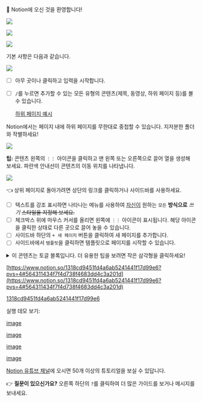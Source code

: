 
👋 Notion에 오신 것을 환영합니다!



![](https://s3.us-west-2.amazonaws.com/secure.notion-static.com/4e0e1b9f-84e8-4f45-b11c-f0dd1c0bf269/%EC%83%89%EC%B6%94%EC%B2%9C%EC%83%98%ED%94%8C_%282%29.jpg?X-Amz-Algorithm=AWS4-HMAC-SHA256&X-Amz-Content-Sha256=UNSIGNED-PAYLOAD&X-Amz-Credential=AKIAT73L2G45EIPT3X45%2F20230420%2Fus-west-2%2Fs3%2Faws4_request&X-Amz-Date=20230420T062541Z&X-Amz-Expires=3600&X-Amz-Signature=a49ef51ae013c0bd0b3914223dbfc04d253aa99a70eda9e50c030efb5890d8d4&X-Amz-SignedHeaders=host&x-id=GetObject)




![](https://s3.us-west-2.amazonaws.com/secure.notion-static.com/c63a4531-88b2-4acc-87ee-1891dfbbe201/crochet.png?X-Amz-Algorithm=AWS4-HMAC-SHA256&X-Amz-Content-Sha256=UNSIGNED-PAYLOAD&X-Amz-Credential=AKIAT73L2G45EIPT3X45%2F20230420%2Fus-west-2%2Fs3%2Faws4_request&X-Amz-Date=20230420T062541Z&X-Amz-Expires=3600&X-Amz-Signature=49c5b593a4c96f6a8a20dfacab4608ebe66d9ad00e28834fe40acfbde67b47ab&X-Amz-SignedHeaders=host&x-id=GetObject)




![](https://s3.us-west-2.amazonaws.com/secure.notion-static.com/758d8b72-fcb8-4931-a0b1-ce34baec56f3/Untitled.png?X-Amz-Algorithm=AWS4-HMAC-SHA256&X-Amz-Content-Sha256=UNSIGNED-PAYLOAD&X-Amz-Credential=AKIAT73L2G45EIPT3X45%2F20230420%2Fus-west-2%2Fs3%2Faws4_request&X-Amz-Date=20230420T062540Z&X-Amz-Expires=3600&X-Amz-Signature=c9dc4b2febc4dd3e276ea87a687065039fb23779ecfb32f08134979ca8e052a3&X-Amz-SignedHeaders=host&x-id=GetObject)


기본 사항은 다음과 같습니다.


![](https://s3.us-west-2.amazonaws.com/secure.notion-static.com/b67da5b5-fc87-410c-949b-51ec42a6f6f8/Untitled.png?X-Amz-Algorithm=AWS4-HMAC-SHA256&X-Amz-Content-Sha256=UNSIGNED-PAYLOAD&X-Amz-Credential=AKIAT73L2G45EIPT3X45%2F20230420%2Fus-west-2%2Fs3%2Faws4_request&X-Amz-Date=20230420T062540Z&X-Amz-Expires=3600&X-Amz-Signature=1ffcab80a736fcb9a969691ee4fe37166b1e81ae764a04954d02cc7a2df47521&X-Amz-SignedHeaders=host&x-id=GetObject)

- [ ] 아무 곳이나 클릭하고 입력을 시작합니다.
- [ ] `/`를 누르면 추가할 수 있는 모든 유형의 콘텐츠(제목, 동영상, 하위 페이지 등)를 볼 수 있습니다.

	[하위 페이지 예시](56c86026-0c72-44f4-a7da-322d425841e6)



Notion에서는 페이지 내에 하위 페이지를 무한대로 중첩할 수 있습니다. 지저분한 폴더와 작별하세요!




![](https://s3.us-west-2.amazonaws.com/secure.notion-static.com/f5e44b33-9d27-4aee-bceb-e0f080ac2cea/subpages.gif?X-Amz-Algorithm=AWS4-HMAC-SHA256&X-Amz-Content-Sha256=UNSIGNED-PAYLOAD&X-Amz-Credential=AKIAT73L2G45EIPT3X45%2F20230420%2Fus-west-2%2Fs3%2Faws4_request&X-Amz-Date=20230420T062544Z&X-Amz-Expires=3600&X-Amz-Signature=b51d6309716fe781d32490e903bbea9d4369c16c329ca91aaf576a777f98153f&X-Amz-SignedHeaders=host&x-id=GetObject)





**팁:** 콘텐츠 왼쪽의 `⋮⋮` 아이콘을 클릭하고 맨 왼쪽 또는 오른쪽으로 끌어 열을 생성해 보세요. 파란색 안내선이 콘텐츠의 이동 위치를 나타냅니다.




![](https://s3.us-west-2.amazonaws.com/secure.notion-static.com/5c195b9f-6143-4b6a-98c2-afeb36bff724/personalhomecolumns2.gif?X-Amz-Algorithm=AWS4-HMAC-SHA256&X-Amz-Content-Sha256=UNSIGNED-PAYLOAD&X-Amz-Credential=AKIAT73L2G45EIPT3X45%2F20230420%2Fus-west-2%2Fs3%2Faws4_request&X-Amz-Date=20230420T062545Z&X-Amz-Expires=3600&X-Amz-Signature=71481062f90cf2fd9aad584cb8f9f49bd58f612a0ea4c4264d76674e3f199daa&X-Amz-SignedHeaders=host&x-id=GetObject)




👈 상위 페이지로 돌아가려면 상단의 링크를 클릭하거나 사이드바를 사용하세요.

- [ ] 텍스트를 강조 표시하면 나타나는 메뉴를 사용하여 [자신이](https://www.notion.so/product) 원하는 `모든` **방식으로** _쓰기_ ~~스타일을 지정해 보세요.~~
- [ ] 체크박스 위에 마우스 커서를 올리면 왼쪽에 `⋮⋮` 아이콘이 표시됩니다. 해당 아이콘을 클릭한 상태로 다른 곳으로 끌어 놓을 수 있습니다.
- [ ] 사이드바 하단의 `+ 새 페이지` 버튼을 클릭하여 새 페이지를 추가합니다.
- [ ] 사이드바에서 `템플릿`을 클릭하면 템플릿으로 페이지를 시작할 수 있습니다.

<details>
  <summary>이 콘텐츠는 토글 블록입니다. 더 유용한 팁을 보려면 작은 삼각형을 클릭하세요!</summary>

- [템플릿 갤러리](https://www.notion.so/Notion-Korean-Template-babb02cbdbd74b168bf58e74eae7e1f6): Notion 커뮤니티가 생성한 추가 템플릿
- [도움말과 지원](https://www.notion.so/9afd18e7efe54feba56f48c35a99270b): Notion에 대한 가이드와 자주 묻는 질문(FAQ)
- 사이드바와 하위 페이지를 사용하여 워크스페이스를 깔끔하게 유지하세요.

	![](https://s3.us-west-2.amazonaws.com/secure.notion-static.com/91baa20e-4025-48b9-a46e-04f179637b3f/infinitehierarchynodither.gif?X-Amz-Algorithm=AWS4-HMAC-SHA256&X-Amz-Content-Sha256=UNSIGNED-PAYLOAD&X-Amz-Credential=AKIAT73L2G45EIPT3X45%2F20230420%2Fus-west-2%2Fs3%2Faws4_request&X-Amz-Date=20230420T062546Z&X-Amz-Expires=3600&X-Amz-Signature=f511bcd4194448096a833badd6287645b70e52c7374d62009476da3e96eeb195&X-Amz-SignedHeaders=host&x-id=GetObject)



  </details>


[https://www.notion.so/1318cd9451fd4a6ab5241441f17d99e6?pvs=4#564311434f7f4d738f4683dd4c3a201d](https://www.notion.so/1318cd9451fd4a6ab5241441f17d99e6?pvs=4#564311434f7f4d738f4683dd4c3a201d)


[1318cd9451fd4a6ab5241441f17d99e6](https://www.notion.so/1318cd9451fd4a6ab5241441f17d99e6?pvs=4#564311434f7f4d738f4683dd4c3a201d)


실행 데모 보기:


[image](https://youtu.be/TL_N2pmh9O0)


[image](https://youtu.be/FXIrojSK3Jo)


[image](https://youtu.be/2Pwzff-uffU)


[image](https://youtu.be/O8qdvSxDYNY)


[Notion 유튜브 채널](http://youtube.com/c/notion)에 오시면 50개 이상의 튜토리얼을 보실 수 있답니다.


👉 **질문이 있으신가요?** 오른쪽 하단의 `?`를 클릭하여 더 많은 가이드를 보거나 메시지를 보내세요.

